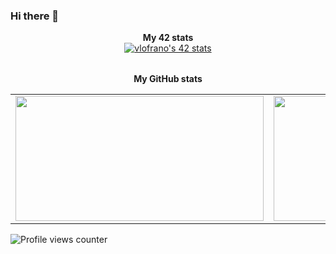 ### Hi there 👋

<!--
**vitolofrano/vitolofrano** is a ✨ _special_ ✨ repository because its `README.md` (this file) appears on your GitHub profile.

Here are some ideas to get you started:

- 🔭 I’m currently working on ...
- 🌱 I’m currently learning ...
- 👯 I’m looking to collaborate on ...
- 🤔 I’m looking for help with ...
- 💬 Ask me about ...
- 📫 How to reach me: ...
- 😄 Pronouns: ...
- ⚡ Fun fact: ...
-->

<div align="center">
	<table>
		<tr>
			<b>My 42 stats</b></br>
		</tr>
		<tr>
			<a href="https://github.com/oakoudad/badge42"><img src="https://badge.mediaplus.ma/colorfulwaves/vlofrano?1337Badge=off&UM6P=off" alt="vlofrano's 42 stats" /></a>
		</tr>
	</table>
	<table>
		<tr>
			<b>My GitHub stats</b>
		</tr>
		<tr>
			<td>
				<a href="https://github.com/vitolofrano">
					<img src="https://awesome-github-stats.azurewebsites.net/user-stats/vitolofrano?cardType=level&theme=tokyonight" width="397" height="200">
				</a> 
			</td>
			<td>
				<a href="https://github.com/vitolofrano?tab=repositories">
					<img src="https://github-readme-stats.vercel.app/api/top-langs/?username=vitolofrano&layout=compact&theme=tokyonight" width="380" height="200">
				</a>
			</td>
		</tr>
	</table>
</div>

![Profile views counter](https://komarev.com/ghpvc/?username=vitolofrano&&style=flat-square)

